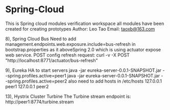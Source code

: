 # Spring-Cloud
This is Spring cloud modules verification workspace
all modules have been created for creating prototypes
Author: Leo Tao
Email: taoxb@163.com


8), Spring Cloud Bus
Need to add management.endpoints.web.exposure.include=bus-refresh in bootstrap.properties as it aboveSpring 2.0 which is using actuator expose web service.
POST config refresh request: curl -v -X POST "http://localhost:8771/actuator/bus-refresh"

9), Eureka HA
to start servers
java -jar eureka-server-0.0.1-SNAPSHOT.jar - -spring.profiles.active=peer1
java -jar eureka-server-0.0.1-SNAPSHOT.jar - -spring.profiles.active=peer2
also need to add hosts in /etc/hosts
127.0.0.1 peer1
127.0.0.1 peer2

13), Hystrix Cluster Turbine
The Turbine stream endpoint is: http://peer1:8774/turbine.stream

